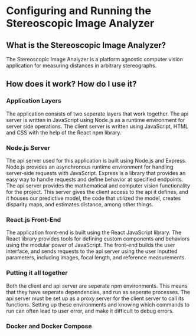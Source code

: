 # Configuring and Running the Stereoscopic Image Analyzer
## What is the Stereoscopic Image Analyzer?
The Stereoscopic Image Analyzer is a platform agnostic computer vision application for measuring distances in arbitrary stereographs.

## How does it work? How do I use it?

### Application Layers
The application consists of two seperate layers that work together. The api server is written in JavaScript using Node.js as a runtime environment for server side operations. The client server is written using JavaScript, HTML and CSS with the help of the React npm library.

### Node.js Server
The api server used for this application is built using Node.js and Express. Node.js provides an asynchronous runtime environment for handling server-side requests with JavaScript. Express is a library that provides an easy way to handle requests and define behavior at specified endpoints.
The api server provides the mathematical and computer vision functionality for the project. This server gives the client access to the api it defines, and it houses our predictive model, the code that utilized the model, creates disparity maps, and estimates distance, among other things.

### React.js Front-End
The application front-end is built using the React JavaScript library. The React library provides tools for defining custom components and behaviors using the modular power of JavaScript. The front-end builds the user interface, and sends requests to the api server using the user inputted parameters, including images, focal length, and reference measurements.

### Putting it all together
Both the client and api server are seperate npm environments. This means that they have seperate dependencies, and run as seperate processes. The api server must be set up as a proxy server for the client server to call its functions. Setting up these environments and knowing which commands to run can often lead to user error, and make it difficult to debug errors.

### Docker and Docker Compose
